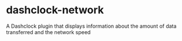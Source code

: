 dashclock-network
=================

A Dashclock plugin that displays information about the amount of data transferred and the network speed
